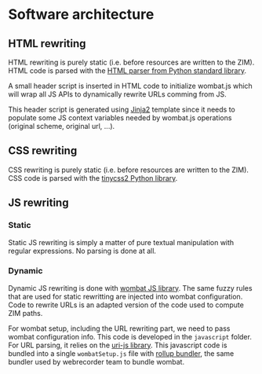 # Software architecture

## HTML rewriting

HTML rewriting is purely static (i.e. before resources are written to the ZIM). HTML code is parsed with the [HTML parser from Python standard library](https://docs.python.org/3/library/html.parser.html).

A small header script is inserted in HTML code to initialize wombat.js which will wrap all JS APIs to dynamically rewrite URLs comming from JS.

This header script is generated using [Jinja2](https://pypi.org/project/Jinja2/) template since it needs to populate some JS context variables needed by wombat.js operations (original scheme, original url, ...).

## CSS rewriting

CSS rewriting is purely static (i.e. before resources are written to the ZIM). CSS code is parsed with the [tinycss2 Python library](https://pypi.org/project/tinycss2/).

## JS rewriting

### Static

Static JS rewriting is simply a matter of pure textual manipulation with regular expressions. No parsing is done at all.

### Dynamic

Dynamic JS rewriting is done with [wombat JS library](https://github.com/webrecorder/wombat). The same fuzzy rules that are used for static rewritting are injected into wombat configuration. Code to rewrite URLs is an adapted version of the code used to compute ZIM paths.

For wombat setup, including the URL rewriting part, we need to pass wombat configuration info. This code is developed in the `javascript` folder. For URL parsing, it relies on the [uri-js library](https://www.npmjs.com/package/uri-js). This javascript code is bundled into a single `wombatSetup.js` file with [rollup bundler](https://rollupjs.org), the same bundler used by webrecorder team to bundle wombat.

